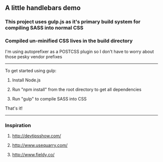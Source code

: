 ## A little handlebars demo

### This project uses gulp.js as it's primary build system for compiling SASS into normal CSS

### Compiled un-minified CSS lives in the build directory

I'm using autoprefixer as a POSTCSS plugin so I don't have to worry about those pesky vendor prefixes

-- -- -- --

To get started using gulp:

1. Install Node.js

2. Run "npm install" from the root directory to get all dependencies

3. Run "gulp" to compile SASS into CSS

That's it!

-- -- -- --

### Inspiration

1. http://devtipsshow.com/

2. http://www.usequarry.com/

3. http://www.fieldy.co/
